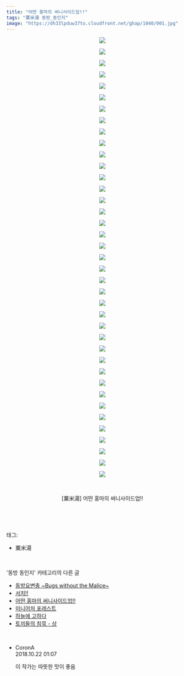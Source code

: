 ```yaml
---
title: "어떤 홍마의 써니사이드업!!"
tags: "粟米湯 동방_동인지"
image: "https://dh33lpduw37to.cloudfront.net/ghap/1040/001.jpg"
---
```

<div class="article">
<p style="text-align: center; clear: none; float: none;"><img src="{{ site.imgserver2 }}/ghap/1040/001.jpg"/></p>
<p style="text-align: center; clear: none; float: none;"><img src="{{ site.imgserver2 }}/ghap/1040/002.jpg"/></p>
<p style="text-align: center; clear: none; float: none;"><img src="{{ site.imgserver2 }}/ghap/1040/003.jpg"/></p>
<p style="text-align: center; clear: none; float: none;"><img src="{{ site.imgserver2 }}/ghap/1040/004.jpg"/></p>
<p style="text-align: center; clear: none; float: none;"><img src="{{ site.imgserver2 }}/ghap/1040/005.jpg"/></p>
<p style="text-align: center; clear: none; float: none;"><img src="{{ site.imgserver2 }}/ghap/1040/006.jpg"/></p>
<p style="text-align: center; clear: none; float: none;"><img src="{{ site.imgserver2 }}/ghap/1040/007.jpg"/></p>
<p style="text-align: center; clear: none; float: none;"><img src="{{ site.imgserver2 }}/ghap/1040/008.jpg"/></p>
<p style="text-align: center; clear: none; float: none;"><img src="{{ site.imgserver2 }}/ghap/1040/009.jpg"/></p>
<p style="text-align: center; clear: none; float: none;"><img src="{{ site.imgserver2 }}/ghap/1040/010.jpg"/></p>
<p style="text-align: center; clear: none; float: none;"><img src="{{ site.imgserver2 }}/ghap/1040/011.jpg"/></p>
<p style="text-align: center; clear: none; float: none;"><img src="{{ site.imgserver2 }}/ghap/1040/012.jpg"/></p>
<p style="text-align: center; clear: none; float: none;"><img src="{{ site.imgserver2 }}/ghap/1040/013.jpg"/></p>
<p style="text-align: center; clear: none; float: none;"><img src="{{ site.imgserver2 }}/ghap/1040/014.jpg"/></p>
<p style="text-align: center; clear: none; float: none;"><img src="{{ site.imgserver2 }}/ghap/1040/015.jpg"/></p>
<p style="text-align: center; clear: none; float: none;"><img src="{{ site.imgserver2 }}/ghap/1040/016.jpg"/></p>
<p style="text-align: center; clear: none; float: none;"><img src="{{ site.imgserver2 }}/ghap/1040/017.jpg"/></p>
<p style="text-align: center; clear: none; float: none;"><img src="{{ site.imgserver2 }}/ghap/1040/018.jpg"/></p>
<p style="text-align: center; clear: none; float: none;"><img src="{{ site.imgserver2 }}/ghap/1040/019.jpg"/></p>
<p style="text-align: center; clear: none; float: none;"><img src="{{ site.imgserver2 }}/ghap/1040/020.jpg"/></p>
<p style="text-align: center; clear: none; float: none;"><img src="{{ site.imgserver2 }}/ghap/1040/021.jpg"/></p>
<p style="text-align: center; clear: none; float: none;"><img src="{{ site.imgserver2 }}/ghap/1040/022.jpg"/></p>
<p style="text-align: center; clear: none; float: none;"><img src="{{ site.imgserver2 }}/ghap/1040/023.jpg"/></p>
<p style="text-align: center; clear: none; float: none;"><img src="{{ site.imgserver2 }}/ghap/1040/024.jpg"/></p>
<p style="text-align: center; clear: none; float: none;"><img src="{{ site.imgserver2 }}/ghap/1040/025.jpg"/></p>
<p style="text-align: center; clear: none; float: none;"><img src="{{ site.imgserver2 }}/ghap/1040/026.jpg"/></p>
<p style="text-align: center; clear: none; float: none;"><img src="{{ site.imgserver2 }}/ghap/1040/027.jpg"/></p>
<p style="text-align: center; clear: none; float: none;"><img src="{{ site.imgserver2 }}/ghap/1040/028.jpg"/></p>
<p style="text-align: center; clear: none; float: none;"><img src="{{ site.imgserver2 }}/ghap/1040/029.jpg"/></p>
<p style="text-align: center; clear: none; float: none;"><img src="{{ site.imgserver2 }}/ghap/1040/030.jpg"/></p>
<p style="text-align: center; clear: none; float: none;"><img src="{{ site.imgserver2 }}/ghap/1040/031.jpg"/></p>
<p style="text-align: center; clear: none; float: none;"><img src="{{ site.imgserver2 }}/ghap/1040/032.jpg"/></p>
<p style="text-align: center; clear: none; float: none;"><img src="{{ site.imgserver2 }}/ghap/1040/033.jpg"/></p>
<p style="text-align: center; clear: none; float: none;"><img src="{{ site.imgserver2 }}/ghap/1040/034.jpg"/></p>
<p style="text-align: center; clear: none; float: none;"><img src="{{ site.imgserver2 }}/ghap/1040/035.jpg"/></p>
<p style="text-align: center; clear: none; float: none;"><img src="{{ site.imgserver2 }}/ghap/1040/036.jpg"/></p>
<p style="text-align: center; clear: none; float: none;"><img src="{{ site.imgserver2 }}/ghap/1040/037.jpg"/></p>
<p style="text-align: center; clear: none; float: none;"><img src="{{ site.imgserver2 }}/ghap/1040/038.jpg"/></p>
<p style="text-align: center; clear: none; float: none;"><img src="{{ site.imgserver2 }}/ghap/1040/039.jpg"/></p>
<p style="text-align: center; clear: none; float: none;"><br/></p>
<p style="text-align: center; clear: none; float: none;">[粟米湯] 어떤 홍마의 써니사이드업!!</p>
<p><br/></p>
</div><br/>
<div class="tagTrail">
<p>태그: </p>
<ul>
<li>粟米湯</li>
</ul>
</div><br/>
<div class="another">
<p>'동방 동인지' 카테고리의 다른 글</p>
<ul>
<li><a href="/ghap_1042">동방요변충 ~Bugs without the Malice~</a></li>
<li><a href="/ghap_1041">서치!!</a></li>
<li><a href="/ghap_1040">어떤 홍마의 써니사이드업!!</a></li>
<li><a href="/ghap_1039">미니어처 포레스트</a></li>
<li><a href="/ghap_1038">하늘에 고하다</a></li>
<li><a href="/ghap_1037">토끼들의 침묵 - 상</a></li>
</ul>
</div><br/>
<div class="cb_module cb_fluid">
<div class="cb_wrt cb_profile">
<div class="comment">
<ul>
<li class="cb_thumb_off" id="comment15359394">
<div class="cb_comment_area">
<div class="cb_info_area">
<div class="cb_section">
<span class="cb_nick_name">CoronA</span>
</div>
<div class="cb_section">
<span class="cb_date">2018.10.22 01:07 </span>
</div>
</div>
<div class="cb_dsc_comment">
<p class="cb_dsc">
											이 작가는 따뜻한 맛이 좋음
										</p>
</div>
</div></li>
</ul>
</div>
</div><!-- commentList close -->
</div><br/>
